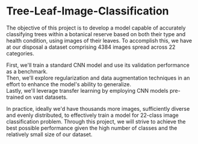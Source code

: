 # Tree-Leaf-Image-Classification

The objective of this project is to develop a model capable of accurately classifying trees within a botanical reserve based on both their type and health condition, using images of their leaves. To accomplish this, we have at our disposal a dataset comprising 4384 images spread across 22 categories.     

First, we'll train a standard CNN model and use its validation performance as a benchmark.     
Then, we'll explore regularization and data augmentation techniques in an effort to enhance the model's ability to generalize.       
Lastly, we'll leverage transfer learning by employing CNN models pre-trained on vast datasets.       

In practice, ideally we'd have thousands more images, sufficiently diverse and evenly distributed, to effectively train a model for 22-class image classification problem. Through this project, we will strive to achieve the best possible performance given the high number of classes and the relatively small size of our dataset.
